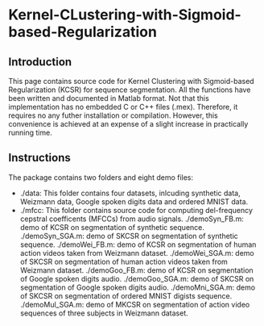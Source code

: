 # Kernel-CLustering-with-Sigmoid-based-Regularization

## Introduction

This page contains source code for Kernel Clustering with Sigmoid-based Regularization (KCSR) for sequence segmentation. 
All the functions have been written and documented in Matlab format. Not that this implementation has no embedded C or C++ files (.mex). 
Therefore, it requires no any futher installation or compilation. However, this convenience is achieved at an expense of a slight increase in practically running time.

## Instructions

The package contains two folders and eight demo files:

   * ./data: This folder contains four datasets, inlcuding synthetic data, Weizmann data, Google spoken digits data and ordered MNIST data.
   * ./mfcc: This folder contains source code for computing del-frequency cepstral coefficents (MFCCs) from audio signals.
   ./demoSyn_FB.m: demo of KCSR on segmentation of synthetic sequence.
   ./demoSyn_SGA.m: demo of SKCSR on segmentation of synthetic sequence.
   ./demoWei_FB.m:  demo of KCSR on segmentation of human action videos taken from Weizmann dataset.
   ./demoWei_SGA.m: demo of SKCSR on segmentation of human action videos taken from Weizmann dataset.
   ./demoGoo_FB.m:  demo of KCSR on segmentation of Google spoken digits audio.
   ./demoGoo_SGA.m: demo of SKCSR on segmentation of Google spoken digits audio.
   ./demoMni_SGA.m: demo of SKCSR on segmentation of ordered MNIST digists sequence.
   ./demoMul_SGA.m: demo of MKCSR on segmentation of action video sequences of three subjects in Weizmann dataset.
